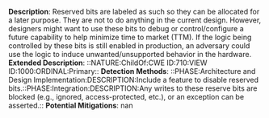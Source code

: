 **Description**: Reserved bits are labeled as such so they can be allocated for a later purpose. They are not to do anything in the current design. However, designers might want to use these bits to debug or control/configure a future capability to help minimize time to market (TTM). If the logic being controlled by these bits is still enabled in production, an adversary could use the logic to induce unwanted/unsupported behavior in the hardware.
**Extended Description**: ::NATURE:ChildOf:CWE ID:710:VIEW ID:1000:ORDINAL:Primary::
**Detection Methods**: ::PHASE:Architecture and Design Implementation:DESCRIPTION:Include a feature to disable reserved bits.::PHASE:Integration:DESCRIPTION:Any writes to these reserve bits are blocked (e.g., ignored, access-protected, etc.), or an exception can be asserted.::
**Potential Mitigations**: nan